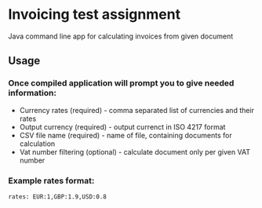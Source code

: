 # Invoicing test assignment

Java command line app for calculating invoices from given document

## Usage

### Once compiled application will prompt you to give needed information:

- Currency rates (required) - comma separated list of currencies and their rates
- Output currency (required) - output currenct in ISO 4217 format
- CSV file name (required) - name of file, containing documents for calculation
- Vat number filtering (optional) - calculate document only per given VAT number

### Example rates format:

```
rates: EUR:1,GBP:1.9,USD:0.8
```